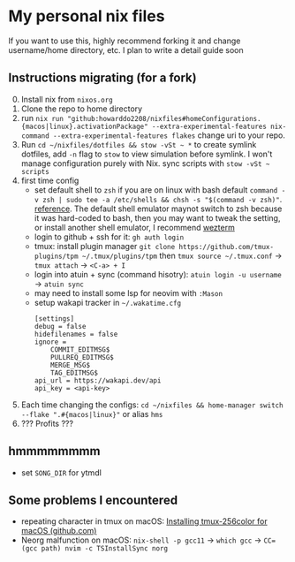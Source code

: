 # My personal nix files

If you want to use this, highly recommend forking it and change username/home directory, etc. I plan to write a detail guide soon

## Instructions migrating (for a fork)
0. Install nix from `nixos.org`
1. Clone the repo to home directory
2. run `nix run "github:howarddo2208/nixfiles#homeConfigurations.{macos|linux}.activationPackage" --extra-experimental-features nix-command --extra-experimental-features flakes` change uri to your repo.
3. Run `cd ~/nixfiles/dotfiles && stow -vSt ~ *` to create symlink dotfiles, add `-n` flag to `stow` to view simulation before symlink. I won't manage configuration purely with Nix. sync scripts with `stow -vSt ~ scripts`
4. first time config
    - set default shell to `zsh` if you are on linux with bash default `command -v zsh | sudo tee -a /etc/shells && chsh -s "$(command -v zsh)"`. [reference](https://unix.stackexchange.com/questions/111365/how-to-change-default-shell-to-zsh-chsh-says-invalid-shell). The default shell emulator maynot switch to zsh because it was hard-coded to bash, then you may want to tweak the setting, or install another shell emulator, I recommend [wezterm](https://github.com/wez/wezterm) 
    - login to github + ssh for it: `gh auth login`
    - tmux: install plugin manager `git clone https://github.com/tmux-plugins/tpm ~/.tmux/plugins/tpm` then `tmux source ~/.tmux.conf` -> `tmux attach` -> `<C-a> + I`
    - login into atuin + sync (command hisotry): `atuin login -u username` -> `atuin sync`
    - may need to install some lsp for neovim with `:Mason`
    - setup wakapi tracker in `~/.wakatime.cfg`
        ```
        [settings]
        debug = false
        hidefilenames = false
        ignore =
            COMMIT_EDITMSG$
            PULLREQ_EDITMSG$
            MERGE_MSG$
            TAG_EDITMSG$
        api_url = https://wakapi.dev/api
        api_key = <api-key>

        ```
5. Each time changing the configs: `cd ~/nixfiles && home-manager switch --flake ".#{macos|linux}"` or alias `hms`
6. ??? Profits ???

## hmmmmmmmm
- set `SONG_DIR` for ytmdl 

## Some problems I encountered
- repeating character in tmux on macOS: [Installing tmux-256color for macOS (github.com)](https://gist.github.com/bbqtd/a4ac060d6f6b9ea6fe3aabe735aa9d95)
- Neorg malfunction on macOS: `nix-shell -p gcc11` -> `which gcc` -> `CC=(gcc path) nvim -c TSInstallSync norg`
